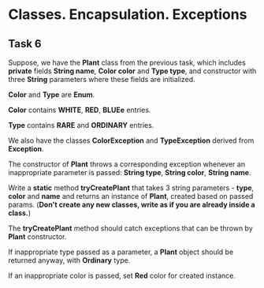 # Classes. Encapsulation. Exceptions
## Task 6

Suppose, we have the **Plant** class from the previous task, which includes **private** fields **String name**, **Color color** and **Type type**, and constructor with three **String** parameters where these fields are initialized.

**Color** and **Type** are **Enum**.

**Color** contains **WHITE**, **RED**, **BLUEe** entries.

**Type** contains **RARE** and **ORDINARY** entries.

We also have the classes **ColorException** and **TypeException** derived from **Exception**.

The constructor of **Plant** throws a corresponding exception whenever an inappropriate parameter is passed: **String type**, **String color**, **String name**.

Write a **static** method **tryCreatePlant**  that takes 3 string parameters - **type**, **color** and **name** and returns an instance of **Plant**, created based on passed params. (**Don't create any new classes, write as if you are already inside a class.**)

The **tryCreatePlant** method should catch exceptions that can be thrown by **Plant** constructor.

If inappropriate type passed as a parameter, a **Plant** object should be returned anyway, with **Ordinary** type.

If an inappropriate color is passed, set **Red** color for created instance.
